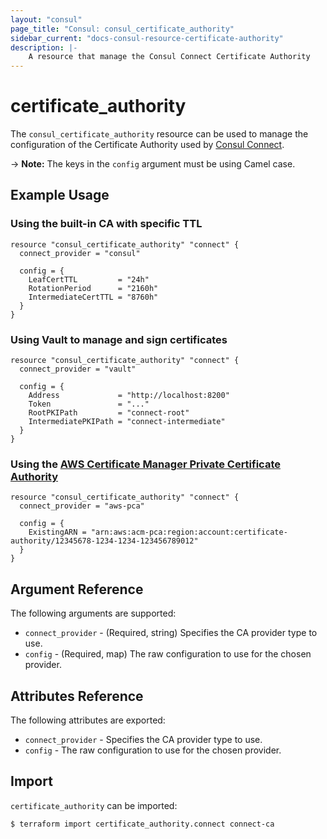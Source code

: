 ```yaml
---
layout: "consul"
page_title: "Consul: consul_certificate_authority"
sidebar_current: "docs-consul-resource-certificate-authority"
description: |-
    A resource that manage the Consul Connect Certificate Authority
---
```


# certificate_authority

The `consul_certificate_authority` resource can be used to manage the configuration of
the Certificate Authority used by [Consul Connect](https://www.consul.io/docs/connect/ca).

-> **Note:** The keys in the `config` argument must be using Camel case.

## Example Usage

### Using the built-in CA with specific TTL

```hcl
resource "consul_certificate_authority" "connect" {
  connect_provider = "consul"

  config = {
    LeafCertTTL         = "24h"
    RotationPeriod      = "2160h"
    IntermediateCertTTL = "8760h"
  }
}
```

### Using Vault to manage and sign certificates

```hcl
resource "consul_certificate_authority" "connect" {
  connect_provider = "vault"

  config = {
    Address             = "http://localhost:8200"
    Token               = "..."
    RootPKIPath         = "connect-root"
    IntermediatePKIPath = "connect-intermediate"
  }
}
```

### Using the [AWS Certificate Manager Private Certificate Authority](https://aws.amazon.com/certificate-manager/private-certificate-authority/)

```hcl
resource "consul_certificate_authority" "connect" {
  connect_provider = "aws-pca"

  config = {
    ExistingARN = "arn:aws:acm-pca:region:account:certificate-authority/12345678-1234-1234-123456789012"
  }
}
```

## Argument Reference

The following arguments are supported:

* `connect_provider` - (Required, string) Specifies the CA provider type to use.
* `config` - (Required, map) The raw configuration to use for the chosen provider.


## Attributes Reference

The following attributes are exported:

* `connect_provider` - Specifies the CA provider type to use.
* `config` - The raw configuration to use for the chosen provider.

## Import

`certificate_authority` can be imported:

```
$ terraform import certificate_authority.connect connect-ca
```
